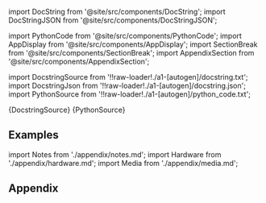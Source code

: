 
[//]: # (Custom component imports)

import DocString from '@site/src/components/DocString';
import DocStringJSON from '@site/src/components/DocStringJSON';

import PythonCode from '@site/src/components/PythonCode';
import AppDisplay from '@site/src/components/AppDisplay';
import SectionBreak from '@site/src/components/SectionBreak';
import AppendixSection from '@site/src/components/AppendixSection';

[//]: # (Docstring)

import DocstringSource from '!!raw-loader!./a1-[autogen]/docstring.txt';
import DocstringJson from '!!raw-loader!./a1-[autogen]/docstring.json';
import PythonSource from '!!raw-loader!./a1-[autogen]/python_code.txt';

<DocString>{DocstringSource}</DocString>
<DocStringJSON data={DocstringJson} />
<PythonCode GLink='TRANSFORMERS/MATRIX_MANIPULATION/MATMUL/MATMUL.py'>{PythonSource}</PythonCode>

<SectionBreak />

    

[//]: # (Examples)

## Examples

<AppDisplay 
  GLink='TRANSFORMERS/MATRIX_MANIPULATION/MATMUL'
  nodeLabel='MATMUL'>
</AppDisplay>

<SectionBreak />

    

[//]: # (Appendix)

import Notes from './appendix/notes.md';
import Hardware from './appendix/hardware.md';
import Media from './appendix/media.md';

## Appendix

<AppendixSection index={0} folderPath='nodes/TRANSFORMERS/MATRIX_MANIPULATION/MATMUL/appendix/'><Notes /></AppendixSection>
<AppendixSection index={1} folderPath='nodes/TRANSFORMERS/MATRIX_MANIPULATION/MATMUL/appendix/'><Hardware /></AppendixSection>
<AppendixSection index={2} folderPath='nodes/TRANSFORMERS/MATRIX_MANIPULATION/MATMUL/appendix/'><Media /></AppendixSection>


